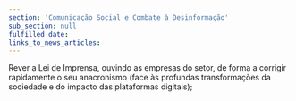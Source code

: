 ```yaml
---
section: 'Comunicação Social e Combate à Desinformação'
sub_section: null
fulfilled_date:
links_to_news_articles:
---
```


Rever a Lei de Imprensa, ouvindo as empresas do setor, de forma a corrigir rapidamente o seu anacronismo (face às profundas transformações da sociedade e do impacto das plataformas digitais);